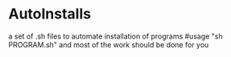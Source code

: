 # AutoInstalls
a set of .sh files to automate installation of programs
#usage "sh PROGRAM.sh" and most of the work should be done for you

